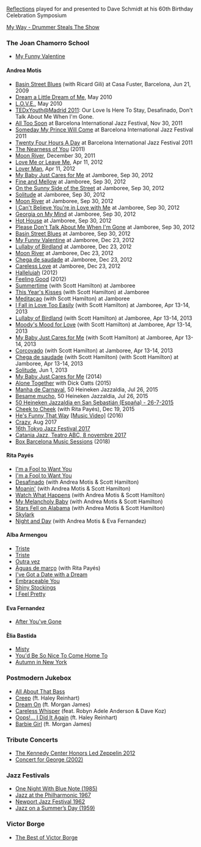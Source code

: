 [Reflections](https://youtu.be/xW_D5HHkJnI) played for and presented to Dave Schmidt at his 60th Birthday Celebration Symposium

[My Way - Drummer Steals The Show](https://youtu.be/a9kPfelTEds)

### The Joan Chamorro School
- [My Funny Valentine](https://youtu.be/MFovHQcR5U8)

#### Andrea Motis
- [Basin Street Blues](https://youtu.be/YmKQOqUgFIM) (with Ricard Gili) at Casa Fuster, Barcelona, Jun 21, 2009
- [Dream a Little Dream of Me](https://youtu.be/aFEhKu286RY), May 2010
- [L.O.V.E.](https://youtu.be/BhpCXXV7ggQ), May 2010
- [TEDxYouth@Madrid 2011](https://youtu.be/VNrXEXG6q3I): Our Love Is Here To Stay, Desafinado, Don't Talk About Me When I'm Gone.
- [All Too Soon](https://youtu.be/2LYINPAqZn0) at Barcelona International Jazz Festival, Nov 30, 2011
- [Someday My Prince Will Come](https://youtu.be/HSCaGOvbPL4) at Barcelona International Jazz Festival 2011
- [Twenty Four Hours A Day](https://youtu.be/RhpnC-BacYw) at Barcelona International Jazz Festival 2011
- [The Nearness of You](https://youtu.be/wbZiHIJI9U8) (2011)
- [Moon River](https://youtu.be/IR5azxffjGg), December 30, 2011
- [Love Me or Leave Me](https://youtu.be/USTs1FgN-Mc), Apr 11, 2012
- [Lover Man](https://youtu.be/9y18UwdmPFc), Apr 11, 2012
- [My Baby Just Cares for Me](https://youtu.be/gjg4Hmta34Y) at Jamboree, Sep 30, 2012
- [Fine and Mellow](https://youtu.be/jIEmTznQyIE) at Jamboree, Sep 30, 2012
- [On the Sunny Side of the Street](https://youtu.be/eQNFh27eyDM) at Jamboree, Sep 30, 2012
- [Solitude](https://youtu.be/UhqmMfcOBOo) at Jamboree, Sep 30, 2012
- [Moon River](https://youtu.be/x9y4KbJVsYg) at Jamboree, Sep 30, 2012
- [I Can't Believe You're in Love with Me](https://youtu.be/5Qo29AtjeLc) at Jamboree, Sep 30, 2012
- [Georgia on My Mind](https://youtu.be/n7FllifszSA) at Jamboree, Sep 30, 2012
- [Hot House](https://youtu.be/FUmK4HBpkNM) at Jamboree, Sep 30, 2012
- [Please Don't Talk About Me When I'm Gone](https://youtu.be/Y77EmZkZMfs) at Jamboree, Sep 30, 2012
- [Basin Street Blues](https://youtu.be/XwRpQ-xn1X0) at Jamboree, Sep 30, 2012
- [My Funny Valentine](https://youtu.be/y0qpyFL86gQ) at Jamboree, Dec 23, 2012
- [Lullaby of Birdland](https://youtu.be/hNwnleBzBI4) at Jamboree, Dec 23, 2012
- [Moon River](https://youtu.be/iKlmPTAtmfI) at Jamboree, Dec 23, 2012
- [Chega de saudade](https://youtu.be/KiZ0wQA3wHo) at Jamboree, Dec 23, 2012
- [Careless Love](https://youtu.be/d_yOwbA4P3M) at Jamboree, Dec 23, 2012
- [Hallelujah](https://youtu.be/ygWVcstXdqs) (2012)
- [Feeling Good](https://youtu.be/y2kFYzTFCRo) (2012)
- [Summertime](https://youtu.be/UxIPVAPRBi4) (with Scott Hamilton) at Jamboree
- [This Year's Kisses](https://youtu.be/jnuR8HQXCw0) (with Scott Hamilton) at Jamboree
- [Meditaçao](https://youtu.be/mN5iLTA_tkA) (with Scott Hamilton) at Jamboree
- [I Fall in Love Too Easily](https://youtu.be/bo8og3xw-Ys) (with Scott Hamilton) at Jamboree, Apr 13-14, 2013
- [Lullaby of Birdland](https://youtu.be/N7ta17oBv2w) (with Scott Hamilton) at Jamboree, Apr 13-14, 2013
- [Moody's Mood for Love](https://youtu.be/QWxriapsDes) (with Scott Hamilton) at Jamboree, Apr 13-14, 2013
- [My Baby Just Cares for Me](https://youtu.be/eutJd3g77lM) (with Scott Hamilton) at Jamboree, Apr 13-14, 2013
- [Corcovado](https://youtu.be/Zz7Zq2pyBxI) (with Scott Hamilton) at Jamboree, Apr 13-14, 2013
- [Chega de saudade](https://youtu.be/2wp0XCub3ew) (with Scott Hamilton) (with Scott Hamilton) at Jamboree, Apr 13-14, 2013
- [Solitude](https://youtu.be/gAyb-nDit5w), Jun 1, 2013
- [My Baby Just Cares for Me](https://youtu.be/sWsvwqHvL-M) (2014)
- [Alone Together](https://youtu.be/-XYK9fhqc3c) with Dick Oatts (2015)
- [Manha de Carnaval](https://youtu.be/eugPfAfqKmM), 50 Heineken Jazzaldia, Jul 26, 2015
- [Besame mucho](https://youtu.be/It-t0YI0RyI), 50 Heineken Jazzaldia, Jul 26, 2015
- [50 Heineken Jazzaldia en San Sebastián (España) - 26-7-2015](https://youtu.be/ii8yclVoUQM)
- [Cheek to Cheek](https://youtu.be/HFGsRJM_4bs) (with Rita Payés), Dec 19, 2015
- [He's Funny That Way](https://youtu.be/yEGxhGwHPdI) [[Music Video]](https://youtu.be/MfGKntocz1c) (2016) 
- [Crazy](https://youtu.be/O00B76tfK7U), Aug 2017
- [16th Tokyo Jazz Festival 2017](https://youtu.be/Jd09uTs0cbM)
- [Catania Jazz, Teatro ABC, 8 novembre 2017](https://youtu.be/_WSowCJW9yw)
- [Box Barcelona Music Sessions](https://youtu.be/7RkurjSXmRU) (2018)

#### Rita Payés
- [I'm a Fool to Want You](https://youtu.be/Mdfd5ye7ry4)
- [I'm a Fool to Want You](https://youtu.be/UbZRjrTetIM)
- [Desafinado](https://youtu.be/h0BKwVJI8So) (with Andrea Motis & Scott Hamilton)
- [Moanin'](https://youtu.be/BIKhOEV_Gx0) (with Andrea Motis & Scott Hamilton)
- [Watch What Happens](https://youtu.be/Cu2TjqV8ezA) (with Andrea Motis & Scott Hamilton)
- [My Melancholy Baby](https://youtu.be/ZozdUV4ARUU) (with Andrea Motis & Scott Hamilton)
- [Stars Fell on Alabama](https://youtu.be/zIP42fLAUew) (with Andrea Motis & Scott Hamilton)
- [Skylark](https://youtu.be/lWUepoMNRAc)
- [Night and Day](https://youtu.be/7zIa__k9un0) (with Andrea Motis & Eva Fernandez)

#### Alba Armengou
- [Triste](https://youtu.be/6knZkdvaNxs)
- [Triste](https://youtu.be/xiJlAE2sfQc)
- [Outra vez](https://youtu.be/t_lLjycLWVo)
- [Àguas de março](https://youtu.be/EazJHMFvQ3s) (with Rita Payés)
- [I've Got a Date with a Dream](https://youtu.be/uXXUVtVh7Jc)
- [Embraceable You](https://youtu.be/D-g7u6fGcOY)
- [Shiny Stockings](https://youtu.be/VlVwowQdUzQ)
- [I Feel Pretty](https://youtu.be/kP_z6NFJXBU)

#### Eva Fernandez
- [After You've Gone](https://youtu.be/OGzWq-EqIhk)

#### Èlia Bastida
- [Misty](https://youtu.be/FWesPZy0G1g)
- [You'd Be So Nice To Come Home To](https://youtu.be/bkveUFzeWtI)
- [Autumn in New York](https://youtu.be/ky_0tvmW2oQ)

### Postmodern Jukebox
- [All About That Bass](https://youtu.be/aLnZ1NQm2uk)
- [Creep](https://youtu.be/m3lF2qEA2cw) (ft. Haley Reinhart)
- [Dream On](https://youtu.be/Yq4KA0mUnC8) (ft. Morgan James)
- [Careless Whisper](https://youtu.be/lVXziMFEqX0) (feat. Robyn Adele Anderson & Dave Koz)
- [Oops!... I Did It Again](https://youtu.be/g_HN50TLuaI) (ft. Haley Reinhart)
- [Barbie Girl](https://youtu.be/4ReSV3CCRzg) (ft. Morgan James)

### Tribute Concerts
- [The Kennedy Center Honors Led Zeppelin 2012](https://youtu.be/ra-itTKnFaw)
- [Concert for George (2002)](https://www.youtube.com/playlist?list=PLMhclBAaZsHbQNqLd-tWyAjeR9UJGEYHx)

### Jazz Festivals
- [One Night With Blue Note (1985)](https://youtu.be/G6kAmdzfvC8)
- [Jazz at the Philharmonic 1967](https://youtu.be/k-WwhDh894g)
- [Newport Jazz Festival 1962](https://youtu.be/ZUB72NfTQLM)
- [Jazz on a Summer’s Day (1959)](https://youtu.be/Htwe0NBjq4c)

### Victor Borge
- [The Best of Victor Borge](https://youtu.be/f00VEflQ5VQ)

